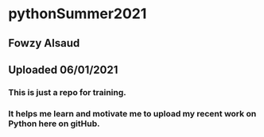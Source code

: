 # pythonSummer2021
## Fowzy Alsaud
## Uploaded 06/01/2021
### This is just a repo for training.
### It helps me learn and motivate me to upload my recent work on Python here on gitHub.
